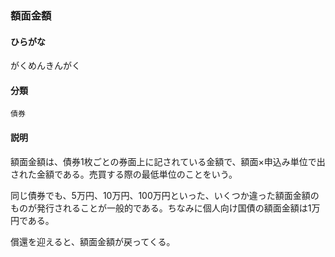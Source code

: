 <div style="display:none;">

## [あ行](securities-terms?id=あ行)
## [か行](securities-terms?id=か行)

</div>

### 額面金額

#### ひらがな

がくめんきんがく

#### 分類

`債券`

#### 説明

額面金額は、債券1枚ごとの券面上に記されている金額で、額面×申込み単位で出された金額である。売買する際の最低単位のことをいう。
 
同じ債券でも、5万円、10万円、100万円といった、いくつか違った額面金額のものが発行されることが一般的である。ちなみに個人向け国債の額面金額は1万円である。
 
償還を迎えると、額面金額が戻ってくる。

<div style="display:none;">

## [さ行](securities-terms?id=さ行)
## [た行](securities-terms?id=た行)
## [な行](securities-terms?id=な行)
## [は行](securities-terms?id=は行)
## [ま行](securities-terms?id=ま行)
## [や行](securities-terms?id=や行)
## [ら行](securities-terms?id=ら行)
## [わ行](securities-terms?id=わ行)
## [英数字・記号](securities-terms?id=英数字・記号)

</div>

